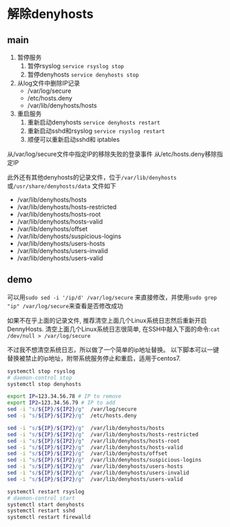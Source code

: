 # 解除denyhosts

## main
1. 暂停服务
      1. 暂停rsyslog `service rsyslog stop`
      2. 暂停denyhosts `service denyhosts stop`
2. 从log文件中删除IP记录
      - /var/log/secure
      - /etc/hosts.deny
      - /var/lib/denyhosts/hosts
3. 重启服务
      1. 重新启动denyhosts  `service denyhosts restart`
      2. 重新启动sshd和rsyslog `service rsyslog restart`
      3. 顺便可以重新启动sshd和 iptables

从/var/log/secure文件中指定IP的移除失败的登录事件
从/etc/hosts.deny移除指定IP

此外还有其他denyhosts的记录文件，位于`/var/lib/denyhosts `或`/usr/share/denyhosts/data`
文件如下
- /var/lib/denyhosts/hosts
- /var/lib/denyhosts/hosts-restricted
- /var/lib/denyhosts/hosts-root
- /var/lib/denyhosts/hosts-valid
- /var/lib/denyhosts/offset
- /var/lib/denyhosts/suspicious-logins
- /var/lib/denyhosts/users-hosts
- /var/lib/denyhosts/users-invalid
- /var/lib/denyhosts/users-valid



## demo
可以用`sudo sed -i '/ip/d' /var/log/secure` 来直接修改，并使用`sudo grep "ip" /var/log/secure`来查看是否修改成功

如果不在乎上面的记录文件, 推荐清空上面几个Linux系统日志然后重新开启DennyHosts. 清空上面几个Linux系统日志很简单, 在SSH中敲入下面的命令:`cat /dev/null > /var/log/secure`

不过我不想清空系统日志，所以做了一个简单的ip地址替换。
以下脚本可以一键替换被禁止的ip地址，附带系统服务停止和重启，适用于centos7.
``` bash
systemctl stop rsyslog
# daemon-control stop  
systemctl stop denyhosts

export IP=123.34.56.78 # IP to remove
export IP2=123.34.56.79 # IP to add
sed -i "s/${IP}/${IP2}/g"  /var/log/secure
sed -i "s/${IP}/${IP2}/g"  /etc/hosts.deny

sed -i "s/${IP}/${IP2}/g"  /var/lib/denyhosts/hosts
sed -i "s/${IP}/${IP2}/g"  /var/lib/denyhosts/hosts-restricted
sed -i "s/${IP}/${IP2}/g"  /var/lib/denyhosts/hosts-root
sed -i "s/${IP}/${IP2}/g"  /var/lib/denyhosts/hosts-valid
sed -i "s/${IP}/${IP2}/g"  /var/lib/denyhosts/offset
sed -i "s/${IP}/${IP2}/g"  /var/lib/denyhosts/suspicious-logins
sed -i "s/${IP}/${IP2}/g"  /var/lib/denyhosts/users-hosts
sed -i "s/${IP}/${IP2}/g"  /var/lib/denyhosts/users-invalid
sed -i "s/${IP}/${IP2}/g"  /var/lib/denyhosts/users-valid

systemctl restart rsyslog
# daemon-control start 
systemctl start denyhosts
systemctl restart sshd
systemctl restart firewalld
 
```
